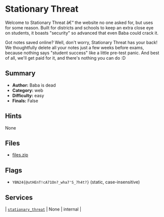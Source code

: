 # Stationary Threat
Welcome to Stationary Threat â€“ the website no one asked for, but uses for some reason. Built for districts and schools to keep an extra close eye on students, it boasts "security" so advanced that even Baba could crack it.

Got notes saved online? Well, don't worry, Stationary Threat has your back! We thoughtfully delete all your notes just a few weeks before exams, because nothing says "student success" like a little pre-test panic.  And best of all, we'll get paid for it, and there's nothing you can do :D

## Summary
- **Author:** Baba is dead
- **Category:** web
- **Difficulty:** easy
- **Finals:** False

## Hints
None

## Files
- [files.zip](<dist/files.zip>)

## Flags
- `YBN24{@utHEnT!cA71On?_wha7'S_7h4t?}` (static, case-insensitive)

## Services
| [`stationary_threat`](<service/Stationary_Threat>) | None | internal |
